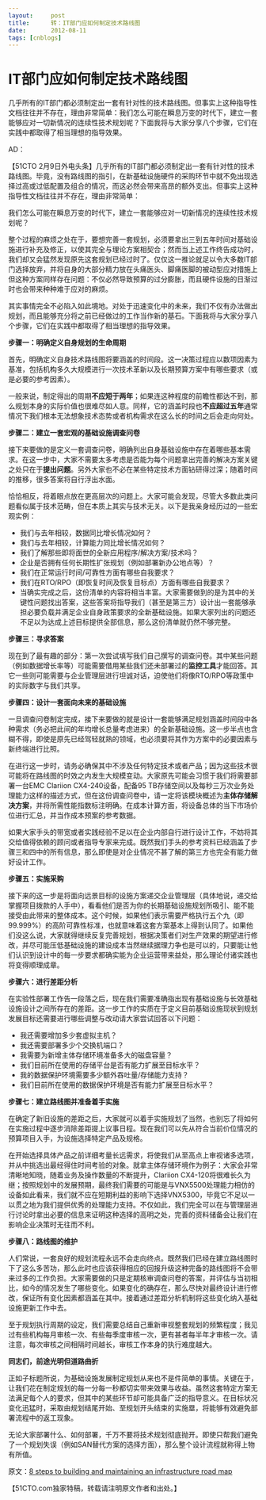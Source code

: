 ```yaml
---
layout:     post
title:      转：IT部门应如何制定技术路线图
date:       2012-08-11
tags: [cnblogs]
---
```

# IT部门应如何制定技术路线图

几乎所有的IT部门都必须制定出一套有针对性的技术路线图。但事实上这种指导性文档往往并不存在，理由非常简单：我们怎么可能在瞬息万变的时代下，建立一套能够应对一切新情况的连续性技术规划呢？下面我将与大家分享八个步骤，它们在实践中都取得了相当理想的指导效果。

AD：

【51CTO 2月9日外电头条】几乎所有的IT部门都必须制定出一套有针对性的技术路线图。毕竟，没有路线图的指引，在新基础设施硬件的采购环节中就不免出现选择过高或过低配置及组合的情况，而这必然会带来高昂的额外支出。但事实上这种指导性文档往往并不存在，理由非常简单：

我们怎么可能在瞬息万变的时代下，建立一套能够应对一切新情况的连续性技术规划呢？

整个过程的麻烦之处在于，要想完善一套规划，必须要拿出三到五年时间对基础设施进行补充及修正，以使其完全与理论方案相契合；然而当上述工作终告成功时，我们却又会猛然发现原先这套规划已经过时了。仅仅这一推论就足以令大多数IT部门选择放弃，并将自身的大部分精力放在头痛医头、脚痛医脚的被动型应对措施上但这种方案同样存在问题：不仅必然导致预算的过分膨胀，而且硬件设施的日渐过时也会带来种种难于应对的麻烦。

其实事情完全不必陷入如此境地。对处于迅速变化中的未来，我们不仅有办法做出规划，而且能够充分将之前已经做过的工作当作新的基石。下面我将与大家分享八个步骤，它们在实践中都取得了相当理想的指导效果。

**步骤一：明确定义自身规划的生命周期**

首先，明确定义自身技术路线图将要涵盖的时间段。这一决策过程应以数项因素为基准，包括机构多久大规模进行一次技术革新以及长期预算方案中有哪些要求（或是必要的参考因素）。

一般来说，制定得出的周期**不应短于两年**；如果连这种程度的前瞻性都达不到，那么规划本身的实际价值也很难尽如人意。同样，它的涵盖时段也**不应超过五年**通常情况下我们根本无法想象技术态势或者机构需求在这么长的时间之后会走向何处。

**步骤二：建立一套宏观的基础设施调查问卷**

接下来要做的是定义一套调查问卷，明确列出自身基础设施中存在着哪些基本需求。在这一步中，大家不需要太多考虑是否能为每个问题拿出完善的解决方案关键之处只在于**提出问题**。另外大家也不必在某些特定技术方面钻研得过深；随着时间的推移，很多答案将自行浮出水面。

恰恰相反，将着眼点放在更高层次的问题上。大家可能会发现，尽管大多数此类问题看似属于技术范畴，但在本质上其实与技术无关。以下是我亲身经历过的一些宏观实例：

- 我们与去年相较，数据同比增长情况如何？
- 我们与去年相较，计算能力同比增长情况如何？
- 我们了解那些即将面世的全新应用程序/解决方案/技术吗？
- 企业是否拥有任何长期性扩张规划（例如部署新办公地点等）？
- 我们在正常运行时间/可靠性方面有哪些自我要求？
- 我们在RTO/RPO（即恢复时间及恢复目标点）方面有哪些自我要求？
- 当确实完成之后，这份清单的内容将相当丰富。大家需要做到的是为其中的关键性问题找出答案，这些答案将指导我们（甚至是第三方）设计出一套能够承担必要负载并满足企业自身政策要求的全新基础设施。如果大家列出的问题还不足以为达成上述目标提供全部信息，那么这份清单就仍然不够完整。

**步骤三：寻求答案**

现在到了最有趣的部分：第一次尝试填写我们自己撰写的调查问卷。其中某些问题（例如数据增长率等）可能需要借用某些我们还未部署过的**监控工具**才能回答。其它一些则可能需要与企业管理层进行坦诚对话，迫使他们将像RTO/RPO等政策中的实际数字与我们共享。

**步骤四：设计一套面向未来的基础设施**

一旦调查问卷制定完成，接下来要做的就是设计一套能够满足规划涵盖时间段中各种需求（务必把此间的年均增长总量考虑进来）的全新基础设施。这一步半点也含糊不得，即使是原先已经驾轻就熟的领域，也必须要将其作为方案中的必要因素与新终端进行比照。

在进行这一步时，请务必确保其中不涉及任何特定技术或者产品；因为这些技术很可能将在路线图的时效之内发生大规模变动。大家原先可能会习惯于我们将需要部署一台EMC Clariion CX4-240设备，配备95 TB存储空间以及每秒三万次业务处理能力这样的描述方式，但在这份调查问卷中，请一定将该模块概述为**主体存储解决方案**，并将所需性能指数标注明确。在成本计算方面，将设备总体的当下市场价位进行汇总，并当作成本预案的参考数据。

如果大家手头的带宽或者实践经验不足以在企业内部自行进行设计工作，不妨将其交给值得依赖的顾问或者指导专家来完成。既然我们手头的参考资料已经涵盖了步骤三和四中的所有信息，那么即使是对企业情况不甚了解的第三方也完全有能力做好设计工作。

**步骤五：实施采购**

接下来的这一步是将面向远景目标的设施方案递交企业管理层（具体地说，递交给掌握项目拨款的人手中），看看他们是否为你的长期基础设施规划所吸引、能不能接受由此带来的整体成本。这个时候，如果他们表示需要严格执行五个九（即99.999%）的高阶可靠性标准，也就意味着这套方案基本上得到认同了。如果他们没这么说，大家就得继续反复完善规划，根据决策者们对生产效果的期望进行修改，并尽可能压低基础设施的建设成本当然继续据理力争也是可以的，只要能让他们认识到设计中的每一步要求都确实能为企业运营带来益处，那么理论付诸实践也将变得顺理成章。

**步骤六：进行差距分析**

在实验性部署工作告一段落之后，现在我们需要准确指出现有基础设施与长效基础设施设计之间所存在的差距。这一步工作的实质在于定义目前基础设施现状到规划发展目标还需要进行哪些调整与改动请大家尝试回答以下问题：

- 我还需要增加多少套虚拟主机？
- 我还需要部署多少个交换机端口？
- 我需要为新增主体存储环境准备多大的磁盘容量？
- 我们目前所在使用的存储平台是否有能力扩展至目标水平？
- 我的数据保护环境需要多少额外吞吐量/存储能力支持？
- 我们目前所在使用的数据保护环境是否有能力扩展至目标水平？

**步骤七：建立路线图并准备着手实施**

在确定了新旧设施的差距之后，大家就可以着手实施规划了当然，也别忘了将如何在实施过程中逐步消除差距提上议事日程。现在我们可以先从符合当前价位情况的预算项目入手，为设施选择特定产品及规格。

在开始选择具体产品之前详细考量长远需求，将使我们从至高点上审视诸多选项，并从中挑选出最经得住时间考验的对象。就拿主体存储环境作为例子：大家会非常清晰地知晓，随着业务及操作数量的不断提升，Clariion CX4-120将很难长久为继；按照规划中的发展预期，最终我们需要的可能是与VNX5500处理能力相仿的设备如此看来，我们就不应在短期利益的影响下选择VNX5300，毕竟它不足以一以贯之地为我们提供优秀的处理能力支持。不仅如此，我们完全可以在与管理层进行讨论时拿出必要的信息来证明这种选择的高明之处，完善的资料储备会让我们在影响企业决策时无往而不利。

**步骤八：路线图的维护**

人们常说，一套良好的规划流程永远不会走向终点。既然我们已经在建立路线图时下了这么多苦功，那么此时也应该获得相应的回报升级这种完备的路线图将不会带来过多的工作负担。大家需要做的只是定期核审调查问卷的答案，并评估与当初相比，如今的情况发生了哪些变化。如果变化的确存在，那么尽快对最终设计进行修改，保证所有变化因素都涵盖在其中。接着通过差距分析机制将这些变化纳入基础设施更新工作中去。

至于规划执行周期的设定，我们需要总结自己重新审视整套规划的频繁程度；我见过有些机构每月审核一次、有些每季度审核一次，更有甚者每半年才审核一次。请注意，每次审核之间相隔时间越长，审核工作本身的执行难度越大。

**同志们，前途光明但道路曲折**

正如子标题所说，为基础设施发展制定规划从来也不是件简单的事情。关键在于，让我们花在制定规划的每一分每一秒都切实带来效果与收益。虽然这套特定方案无法满足每个人的要求，但其中的某些环节却可能具备广泛的指导意义。在目标状况变化迅猛时，采取由规划结尾开始、至规划开头结束的实施塁，将能够有效避免部署流程中的返工现象。

无论大家部署什么、如何部署，千万不要将技术规划彻底抛开。即使只帮我们避免了一个规划失误（例如SAN替代方案的选择方面），那么整个设计流程就称得上物有所值。

原文：[8 steps to building and maintaining an infrastructure road map](http://www.infoworld.com/d/data-center/8-steps-building-and-maintaining-infrastructure-road-map-184148)

【51CTO.com独家特稿，转载请注明原文作者和出处。】 
